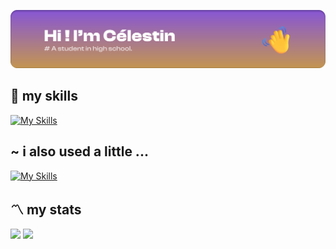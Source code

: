![banner](https://github.com/Instelce/Instelce/blob/main/github-banner.svg)

## :school_satchel: my skills

[![My Skills](https://skillicons.dev/icons?i=py,django,js,html,css,sass,svelte,nodejs,heroku,netlify,postgres,sqlite,figma,postman,regex,neovim,vscode&perline=9)](https://skillicons.dev)

## ~ i also used a little ...

[![My Skills](https://skillicons.dev/icons?i=c,cs,unity,tauri,electron,threejs,androidstudio,flutter,lua)](https://skillicons.dev)

## :part_alternation_mark: my stats

<picture>
<source 
  srcset="https://github-readme-stats.vercel.app/api?username=Instelce&show_icons=true&theme=dark"
  media="(prefers-color-scheme: dark)"
/>
<source
  srcset="https://github-readme-stats.vercel.app/api?username=Instelce&show_icons=true"
  media="(prefers-color-scheme: light), (prefers-color-scheme: no-preference)"
/>
<img src="https://github-readme-stats.vercel.app/api?username=Instelce&show_icons=true" />
</picture>

<picture>
<source 
  srcset="https://github-readme-streak-stats.herokuapp.com/?user=Instelce&theme=dark"
  media="(prefers-color-scheme: dark)"
/>
<source
  srcset="https://github-readme-streak-stats.herokuapp.com/?user=Instelce"
  media="(prefers-color-scheme: light), (prefers-color-scheme: no-preference)"
/>
<img src="https://github-readme-streak-stats.herokuapp.com/?user=Instelce" />
</picture>
